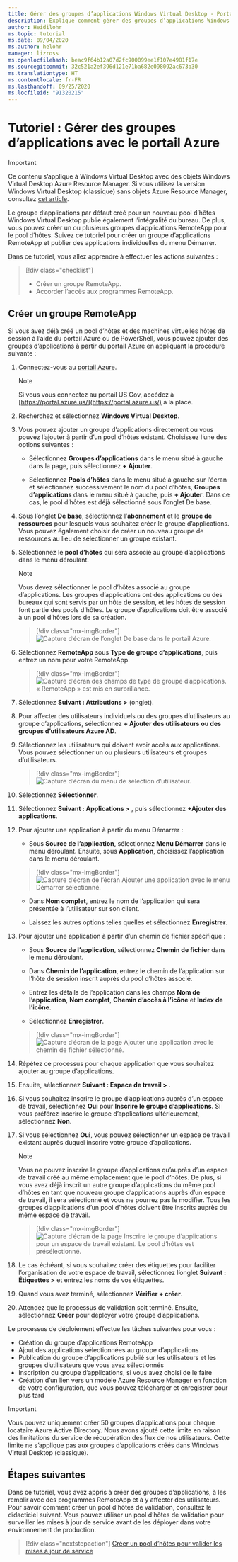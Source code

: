 ```yaml
---
title: Gérer des groupes d’applications Windows Virtual Desktop - Portail Azure
description: Explique comment gérer des groupes d’applications Windows Virtual Desktop avec le portail Azure.
author: Heidilohr
ms.topic: tutorial
ms.date: 09/04/2020
ms.author: helohr
manager: lizross
ms.openlocfilehash: beac9f64b12a07d2fc900099ee1f107e4981f17e
ms.sourcegitcommit: 32c521a2ef396d121e71ba682e098092ac673b30
ms.translationtype: HT
ms.contentlocale: fr-FR
ms.lasthandoff: 09/25/2020
ms.locfileid: "91320215"
---
```

# <a name="tutorial-manage-app-groups-with-the-azure-portal"></a>Tutoriel : Gérer des groupes d’applications avec le portail Azure

>[!IMPORTANT]
>Ce contenu s’applique à Windows Virtual Desktop avec des objets Windows Virtual Desktop Azure Resource Manager. Si vous utilisez la version Windows Virtual Desktop (classique) sans objets Azure Resource Manager, consultez [cet article](./virtual-desktop-fall-2019/manage-app-groups-2019.md).

Le groupe d’applications par défaut créé pour un nouveau pool d’hôtes Windows Virtual Desktop publie également l’intégralité du bureau. De plus, vous pouvez créer un ou plusieurs groupes d’applications RemoteApp pour le pool d’hôtes. Suivez ce tutoriel pour créer un groupe d’applications RemoteApp et publier des applications individuelles du menu Démarrer.

Dans ce tutoriel, vous allez apprendre à effectuer les actions suivantes :

> [!div class="checklist"]
> * Créer un groupe RemoteApp.
> * Accorder l’accès aux programmes RemoteApp.

## <a name="create-a-remoteapp-group"></a>Créer un groupe RemoteApp

Si vous avez déjà créé un pool d’hôtes et des machines virtuelles hôtes de session à l’aide du portail Azure ou de PowerShell, vous pouvez ajouter des groupes d’applications à partir du portail Azure en appliquant la procédure suivante :

1.  Connectez-vous au [portail Azure](https://portal.azure.com/).
   
    >[!NOTE]
    > Si vous vous connectez au portail US Gov, accédez à [https://portal.azure.us/](https://portal.azure.us/) à la place.

2.  Recherchez et sélectionnez **Windows Virtual Desktop**.

3. Vous pouvez ajouter un groupe d’applications directement ou vous pouvez l’ajouter à partir d’un pool d’hôtes existant. Choisissez l’une des options suivantes :

    - Sélectionnez **Groupes d’applications** dans le menu situé à gauche dans la page, puis sélectionnez **+ Ajouter**.

    - Sélectionnez **Pools d’hôtes** dans le menu situé à gauche sur l’écran et sélectionnez successivement le nom du pool d’hôtes, **Groupes d’applications** dans le menu situé à gauche, puis **+ Ajouter**. Dans ce cas, le pool d’hôtes est déjà sélectionné sous l’onglet De base.

4. Sous l’onglet **De base**, sélectionnez l’**abonnement** et le **groupe de ressources** pour lesquels vous souhaitez créer le groupe d’applications. Vous pouvez également choisir de créer un nouveau groupe de ressources au lieu de sélectionner un groupe existant.

5. Sélectionnez le **pool d’hôtes** qui sera associé au groupe d’applications dans le menu déroulant.

    >[!NOTE]
    >Vous devez sélectionner le pool d’hôtes associé au groupe d’applications. Les groupes d’applications ont des applications ou des bureaux qui sont servis par un hôte de session, et les hôtes de session font partie des pools d’hôtes. Le groupe d’applications doit être associé à un pool d’hôtes lors de sa création.

    > [!div class="mx-imgBorder"]
    > ![Capture d’écran de l’onglet De base dans le portail Azure.](media/basics-tab.png)

6. Sélectionnez **RemoteApp** sous **Type de groupe d’applications**, puis entrez un nom pour votre RemoteApp.

      > [!div class="mx-imgBorder"]
      > ![Capture d’écran des champs de type de groupe d’applications. « RemoteApp » est mis en surbrillance.](media/remoteapp-button.png)

7.  Sélectionnez **Suivant : Attributions >** (onglet).

8.  Pour affecter des utilisateurs individuels ou des groupes d’utilisateurs au groupe d’applications, sélectionnez **+ Ajouter des utilisateurs ou des groupes d’utilisateurs Azure AD**.

9.  Sélectionnez les utilisateurs qui doivent avoir accès aux applications. Vous pouvez sélectionner un ou plusieurs utilisateurs et groupes d’utilisateurs.

     > [!div class="mx-imgBorder"]
     > ![Capture d’écran du menu de sélection d’utilisateur.](media/select-users.png)

10.  Sélectionnez **Sélectionner**.

11.  Sélectionnez **Suivant : Applications >** , puis sélectionnez **+Ajouter des applications**.

12.  Pour ajouter une application à partir du menu Démarrer :

      - Sous **Source de l’application**, sélectionnez **Menu Démarrer** dans le menu déroulant. Ensuite, sous **Application**, choisissez l’application dans le menu déroulant.

     > [!div class="mx-imgBorder"]
     > ![Capture d’écran de l’écran Ajouter une application avec le menu Démarrer sélectionné.](media/add-app-start.png)

      - Dans **Nom complet**, entrez le nom de l’application qui sera présentée à l’utilisateur sur son client.

      - Laissez les autres options telles quelles et sélectionnez **Enregistrer**.

13.  Pour ajouter une application à partir d’un chemin de fichier spécifique :

      - Sous **Source de l’application**, sélectionnez **Chemin de fichier** dans le menu déroulant.

      - Dans **Chemin de l’application**, entrez le chemin de l’application sur l’hôte de session inscrit auprès du pool d’hôtes associé.

      - Entrez les détails de l’application dans les champs **Nom de l’application**, **Nom complet**, **Chemin d’accès à l’icône** et **Index de l’icône**.

      - Sélectionnez **Enregistrer**.

     > [!div class="mx-imgBorder"]
     > ![Capture d’écran de la page Ajouter une application avec le chemin de fichier sélectionné.](media/add-app-file.png)

14.  Répétez ce processus pour chaque application que vous souhaitez ajouter au groupe d’applications.

15.  Ensuite, sélectionnez **Suivant : Espace de travail >** .

16.  Si vous souhaitez inscrire le groupe d’applications auprès d’un espace de travail, sélectionnez **Oui** pour **Inscrire le groupe d’applications**. Si vous préférez inscrire le groupe d’applications ultérieurement, sélectionnez **Non**.

17.  Si vous sélectionnez **Oui**, vous pouvez sélectionner un espace de travail existant auprès duquel inscrire votre groupe d’applications.

       >[!NOTE]
       >Vous ne pouvez inscrire le groupe d’applications qu’auprès d’un espace de travail créé au même emplacement que le pool d’hôtes. De plus, si vous avez déjà inscrit un autre groupe d’applications du même pool d’hôtes en tant que nouveau groupe d’applications auprès d’un espace de travail, il sera sélectionné et vous ne pourrez pas le modifier. Tous les groupes d’applications d’un pool d’hôtes doivent être inscrits auprès du même espace de travail.

     > [!div class="mx-imgBorder"]
     > ![Capture d’écran de la page Inscrire le groupe d’applications pour un espace de travail existant. Le pool d’hôtes est présélectionné.](media/register-existing.png)

18.  Le cas échéant, si vous souhaitez créer des étiquettes pour faciliter l’organisation de votre espace de travail, sélectionnez l’onglet **Suivant : Étiquettes >** et entrez les noms de vos étiquettes.

19.  Quand vous avez terminé, sélectionnez **Vérifier + créer**.

20.  Attendez que le processus de validation soit terminé. Ensuite, sélectionnez **Créer** pour déployer votre groupe d’applications.

Le processus de déploiement effectue les tâches suivantes pour vous :

- Création du groupe d’applications RemoteApp
- Ajout des applications sélectionnées au groupe d’applications
- Publication du groupe d’applications publié sur les utilisateurs et les groupes d’utilisateurs que vous avez sélectionnés
- Inscription du groupe d’applications, si vous avez choisi de le faire
- Création d’un lien vers un modèle Azure Resource Manager en fonction de votre configuration, que vous pouvez télécharger et enregistrer pour plus tard

>[!IMPORTANT]
>Vous pouvez uniquement créer 50 groupes d’applications pour chaque locataire Azure Active Directory. Nous avons ajouté cette limite en raison des limitations du service de récupération des flux de nos utilisateurs. Cette limite ne s’applique pas aux groupes d’applications créés dans Windows Virtual Desktop (classique).

## <a name="next-steps"></a>Étapes suivantes

Dans ce tutoriel, vous avez appris à créer des groupes d’applications, à les remplir avec des programmes RemoteApp et à y affecter des utilisateurs. Pour savoir comment créer un pool d’hôtes de validation, consultez le didacticiel suivant. Vous pouvez utiliser un pool d’hôtes de validation pour surveiller les mises à jour de service avant de les déployer dans votre environnement de production.

> [!div class="nextstepaction"]
> [Créer un pool d’hôtes pour valider les mises à jour de service](./create-validation-host-pool.md)
